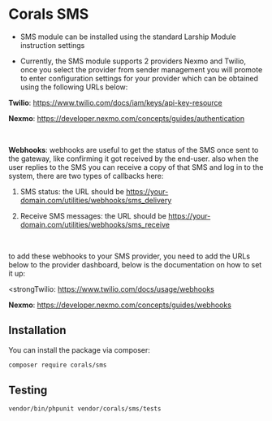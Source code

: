 # Corals SMS

- SMS module can be installed using the standard Larship Module instruction settings

- Currently, the SMS module supports 2 providers Nexmo and Twilio, once you select the provider from sender management you will promote to enter configuration settings for your provider which can be obtained using the following URLs below:

<strong>Twilio</strong>: https://www.twilio.com/docs/iam/keys/api-key-resource

<strong>Nexmo</strong>: https://developer.nexmo.com/concepts/guides/authentication

<p>&nbsp;</p>

<strong>Webhooks</strong>:  webhooks are useful to get the status of the SMS once sent to the gateway, like confirming it got received by the end-user. also when the user replies to the SMS you can receive a copy of that SMS and log in to the system, there are two types of callbacks here:

1. SMS status: the URL should be https://your-domain.com/utilities/webhooks/sms_delivery

2. Receive SMS messages: the URL should be https://your-domain.com/utilities/webhooks/sms_receive

<p>&nbsp;</p>

to add these webhooks to your SMS provider, you need to add the URLs below to the provider dashboard, below is the documentation on how to set it up:


<strongTwilio</strong>: https://www.twilio.com/docs/usage/webhooks

<strong>Nexmo</strong>: https://developer.nexmo.com/concepts/guides/webhooks


## Installation

You can install the package via composer:

```bash
composer require corals/sms
```

## Testing

```bash
vendor/bin/phpunit vendor/corals/sms/tests 
```
